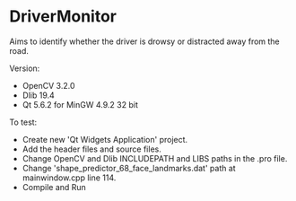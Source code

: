 # DriverMonitor

Aims to identify whether the driver is drowsy or distracted away from the road.


Version:
- OpenCV 3.2.0
- Dlib 19.4
- Qt 5.6.2 for MinGW 4.9.2 32 bit

To test:
- Create new 'Qt Widgets Application' project.
- Add the header files and source files.
- Change OpenCV and Dlib INCLUDEPATH and LIBS paths in the .pro file.
- Change 'shape_predictor_68_face_landmarks.dat' path at mainwindow.cpp line 114.
- Compile and Run
